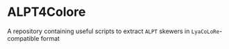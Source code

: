 # ALPT4Colore
A repository containing useful scripts to extract ```ALPT``` skewers in ```LyaCoLoRe```-compatible format 

